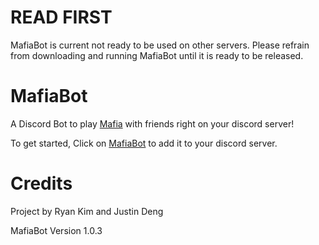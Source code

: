 # READ FIRST
MafiaBot is current not ready to be used on other servers. Please refrain from downloading and running MafiaBot until it is ready to be released.

# MafiaBot
A Discord Bot to play [Mafia](https://en.wikipedia.org/wiki/Mafia_(party_game)) with friends right on your discord server!

To get started, Click on [MafiaBot](https://discord.com/oauth2/authorize?client_id=739332099529769080&permissions=0&scope=bot) to add it to your discord server.

# Credits
Project by Ryan Kim and Justin Deng

MafiaBot Version 1.0.3